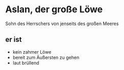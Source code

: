 # Aslan, der große Löwe

Sohn des Herrschers von jenseits des großen Meeres

## er ist

* kein zahmer Löwe
* bereit zum Äußersten zu gehen
* laut brüllend
